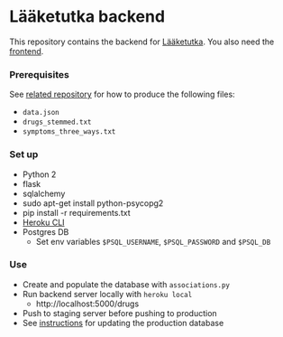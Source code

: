 # Lääketutka backend

This repository contains the backend for [Lääketutka](https://www.laaketutka.fi). You also need the [frontend](https://github.com/futurice/health-visualizations-front).

### Prerequisites

See [related repository](https://github.com/futurice/laaketutka-prereqs) for how to produce the following files:

* `data.json`
* `drugs_stemmed.txt`
* `symptoms_three_ways.txt`

### Set up

* Python 2
* flask
* sqlalchemy
* sudo apt-get install python-psycopg2
* pip install -r requirements.txt
* [Heroku CLI](https://devcenter.heroku.com/articles/heroku-cli)
* Postgres DB
    * Set env variables `$PSQL_USERNAME`, `$PSQL_PASSWORD` and `$PSQL_DB`

### Use

* Create and populate the database with `associations.py`
* Run backend server locally with `heroku local`
    * http://localhost:5000/drugs
* Push to staging server before pushing to production
* See [instructions](UPDATE_DB.md) for updating the production database
